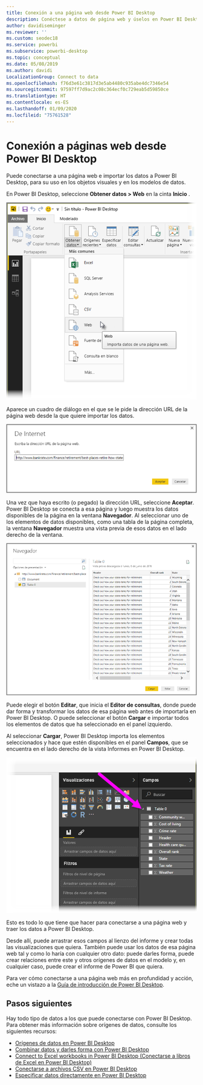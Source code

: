```yaml
---
title: Conexión a una página web desde Power BI Desktop
description: Conéctese a datos de página web y úselos en Power BI Desktop fácilmente.
author: davidiseminger
ms.reviewer: ''
ms.custom: seodec18
ms.service: powerbi
ms.subservice: powerbi-desktop
ms.topic: conceptual
ms.date: 05/08/2019
ms.author: davidi
LocalizationGroup: Connect to data
ms.openlocfilehash: f76d3e61c3817d3e5ab4480c935abe4dc7346e54
ms.sourcegitcommit: 97597ff7d9ac2c08c364ecf0c729eab5d59850ce
ms.translationtype: HT
ms.contentlocale: es-ES
ms.lasthandoff: 01/09/2020
ms.locfileid: "75761528"
---
```

# <a name="connect-to-webpages-from-power-bi-desktop"></a>Conexión a páginas web desde Power BI Desktop

Puede conectarse a una página web e importar los datos a Power BI Desktop, para su uso en los objetos visuales y en los modelos de datos.

En Power BI Desktop, seleccione **Obtener datos > Web** en la cinta **Inicio** .

![](media/desktop-connect-to-web/connect-to-web_1.png)

Aparece un cuadro de diálogo en el que se le pide la dirección URL de la página web desde la que quiere importar los datos.

![](media/desktop-connect-to-web/connect-to-web_2.png)

Una vez que haya escrito (o pegado) la dirección URL, seleccione **Aceptar**. Power BI Desktop se conecta a esa página y luego muestra los datos disponibles de la página en la ventana **Navegador**. Al seleccionar uno de los elementos de datos disponibles, como una tabla de la página completa, la ventana **Navegador** muestra una vista previa de esos datos en el lado derecho de la ventana.

![](media/desktop-connect-to-web/connect-to-web_3.png)

Puede elegir el botón **Editar**, que inicia el **Editor de consultas**, donde puede dar forma y transformar los datos de esa página web antes de importarla en Power BI Desktop. O puede seleccionar el botón **Cargar** e importar todos los elementos de datos que ha seleccionado en el panel izquierdo.

Al seleccionar **Cargar**, Power BI Desktop importa los elementos seleccionados y hace que estén disponibles en el panel **Campos**, que se encuentra en el lado derecho de la vista Informes en Power BI Desktop.

![](media/desktop-connect-to-web/connect-to-web_4.png)

Esto es todo lo que tiene que hacer para conectarse a una página web y traer los datos a Power BI Desktop.

Desde allí, puede arrastrar esos campos al lienzo del informe y crear todas las visualizaciones que quiera. También puede usar los datos de esa página web tal y como lo haría con cualquier otro dato: puede darles forma, puede crear relaciones entre este y otros orígenes de datos en el modelo y, en cualquier caso, puede crear el informe de Power BI que quiera.

Para ver cómo conectarse a una página web más en profundidad y acción, eche un vistazo a la [Guía de introducción de Power BI Desktop](desktop-getting-started.md).

## <a name="next-steps"></a>Pasos siguientes
Hay todo tipo de datos a los que puede conectarse con Power BI Desktop. Para obtener más información sobre orígenes de datos, consulte los siguientes recursos:

* [Orígenes de datos en Power BI Desktop](desktop-data-sources.md)
* [Combinar datos y darles forma con Power BI Desktop](desktop-shape-and-combine-data.md)
* [Connect to Excel workbooks in Power BI Desktop (Conectarse a libros de Excel en Power BI Desktop)](desktop-connect-excel.md)   
* [Conectarse a archivos CSV en Power BI Desktop](desktop-connect-csv.md)   
* [Especificar datos directamente en Power BI Desktop](desktop-enter-data-directly-into-desktop.md)   

